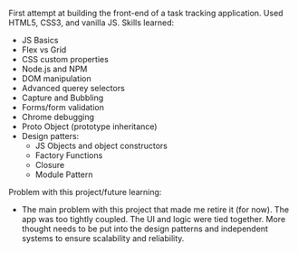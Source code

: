 First attempt at building the front-end of a task tracking application. 
Used HTML5, CSS3, and vanilla JS.
Skills learned:
- JS Basics
- Flex vs Grid
- CSS custom properties
- Node.js and NPM
- DOM manipulation
- Advanced querey selectors
- Capture and Bubbling
- Forms/form validation
- Chrome debugging
- Proto Object (prototype inheritance)
- Design patters:
  - JS Objects and object constructors
  - Factory Functions
  - Closure
  - Module Pattern
  
Problem with this project/future learning:
- The main problem with this project that made me retire it (for now). The app was too tightly coupled. The UI and logic were tied together.
More thought needs to be put into the design patterns and independent systems to ensure scalability and reliability.
